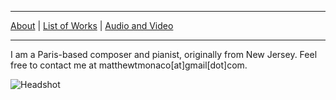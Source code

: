 ***

[About](/about)  |  [List of Works](/list-of-works)  |  [Audio and Video](/audio-and-video)

***

I am a Paris-based composer and pianist, originally from New Jersey. Feel free to contact me at matthewtmonaco[at]gmail[dot]com.

![Headshot](IMG_9929_0.jpg)
